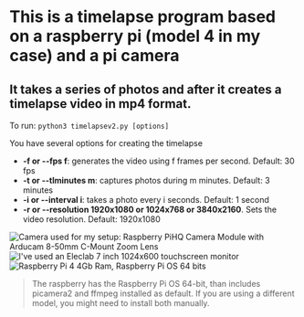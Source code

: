 # This is a timelapse program based on a raspberry pi (model 4 in my case) and a pi camera
## It takes a series of photos and after it creates a timelapse video in mp4 format.

To run:
`python3 timelapsev2.py [options]`

You have several options for creating the timelapse
+ **-f or --fps f**:  generates the video using f frames per second. Default: 30 fps
+ **-t or --tlminutes m**: captures photos during m minutes. Default: 3 minutes
+ **-i or --interval i**: takes a photo every i seconds. Default: 1 second 
+ **-r or --resolution 1920x1080 or 1024x768 or 3840x2160**. Sets the video resolution. Default: 1920x1080

![Camera used for my setup: Raspberry PiHQ Camera Module with Arducam 8-50mm C-Mount Zoom Lens](https://github.com/juanramirezj/raspberry_timelapse/blob/master/images/camera.jpg)
![I've used an Eleclab 7 inch 1024x600 touchscreen monitor](https://github.com/juanramirezj/raspberry_timelapse/blob/master/images/raspberry_front.jpg)
![Raspberry Pi 4 4Gb Ram, Raspberry Pi OS 64 bits](https://github.com/juanramirezj/raspberry_timelapse/blob/master/images/raspberry_back.jpg)


>The raspberry has the Raspberry Pi OS 64-bit, than includes picamera2 and ffmpeg installed as default. If you are using a different model, you might need to install both manually.


